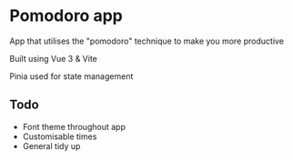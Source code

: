 # Pomodoro app

App that utilises the "pomodoro" technique to make you more productive

Built using Vue 3 & Vite

Pinia used for state management

## Todo

- Font theme throughout app
- Customisable times
- General tidy up
